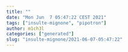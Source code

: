```yaml
---
title: ""
date: "Mon Jun  7 05:47:22 CEST 2021"
tags: ["insulte-mignone", "pipotron"]
author: m1ch3l
categories: ["generated"]
slug: "insulte-mignone/2021-06-07-05:47:22"
---
```



